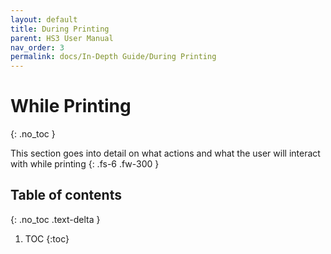 ```yaml
---
layout: default
title: During Printing
parent: HS3 User Manual
nav_order: 3
permalink: docs/In-Depth Guide/During Printing
---
```


# While Printing
{: .no_toc }

This section goes into detail on what actions and what the user will interact with while printing
{: .fs-6 .fw-300 }

## Table of contents
{: .no_toc .text-delta }

1. TOC
{:toc}